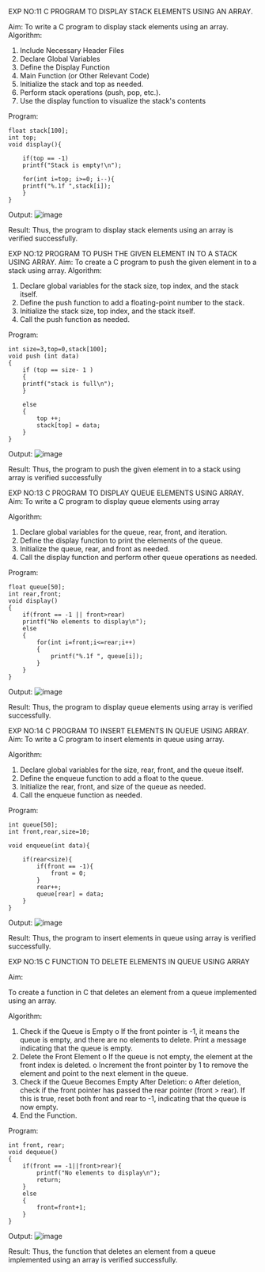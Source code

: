 EXP NO:11 C PROGRAM TO DISPLAY STACK ELEMENTS USING AN ARRAY.

Aim:
To write a C program to display stack elements using an array.
Algorithm:
1.	Include Necessary Header Files
2.	Declare Global Variables
3.	Define the Display Function
4.	Main Function (or Other Relevant Code)
5.	Initialize the stack and top as needed.
6.	Perform stack operations (push, pop, etc.).
7.	Use the display function to visualize the stack's contents
 
Program:
```
float stack[100];
int top; 
void display(){
    
    if(top == -1)
    printf("Stack is empty!\n");
    
    for(int i=top; i>=0; i--){
    printf("%.1f ",stack[i]);
    }
}
```

Output:
![image](https://github.com/user-attachments/assets/e5e825fc-e76a-4d9e-902c-a2c8aeb8d4fe)




Result:
Thus, the program to display stack elements using an array is verified successfully.
 

EXP NO:12  PROGRAM TO PUSH THE GIVEN ELEMENT IN TO A STACK USING ARRAY.
Aim:
To create a C program to push the given element in to a stack using array.
Algorithm:
1.	Declare global variables for the stack size, top index, and the stack itself.
2.	Define the push function to add a floating-point number to the stack.
3.	Initialize the stack size, top index, and the stack itself.
4.	Call the push function as needed.
 
Program:
```
int size=3,top=0,stack[100];
void push (int data)
{
    if (top == size- 1 )
    {
    printf("stack is full\n");
    }
    
    else
    {
        top ++;
        stack[top] = data;
    }
}
```

Output:
![image](https://github.com/user-attachments/assets/7daeee35-8b47-4822-bf9b-2c2c5cdef337)





Result:
Thus, the program to push the given element in to a stack using array is verified successfully


 
EXP NO:13 C PROGRAM TO DISPLAY QUEUE ELEMENTS USING ARRAY.
Aim:
To write a C program to display queue elements using array

Algorithm:
1.	Declare global variables for the queue, rear, front, and iteration.
2.	Define the display function to print the elements of the queue.
3.	Initialize the queue, rear, and front as needed.
4.	Call the display function and perform other queue operations as needed.
 
Program:
```
float queue[50];
int rear,front;
void display()
{
    if(front == -1 || front>rear)
    printf("No elements to display\n");
    else
    {
        for(int i=front;i<=rear;i++)
        {
            printf("%.1f ", queue[i]);
        }
    }
}
```

Output:
![image](https://github.com/user-attachments/assets/19befc62-dc55-470c-8950-c38323cc267f)



Result:
Thus, the program to display queue elements using array is verified successfully.


 
EXP NO:14 C PROGRAM TO INSERT ELEMENTS IN QUEUE USING ARRAY.
Aim:
To write a C program to insert elements in queue using array.

Algorithm:
1.	Declare global variables for the size, rear, front, and the queue itself.
2.	Define the enqueue function to add a float to the queue.
3.	Initialize the rear, front, and size of the queue as needed.
4.	Call the enqueue function as needed.

Program:
```
int queue[50];
int front,rear,size=10;

void enqueue(int data){
    
    if(rear<size){
        if(front == -1){
            front = 0;
        }
        rear++;
        queue[rear] = data;
    }
}
```

Output:
![image](https://github.com/user-attachments/assets/610d9fad-00be-4490-90b9-590bf82b4a44)


Result:
Thus, the program to insert elements in queue using array is verified successfully.



 
EXP NO:15 C FUNCTION TO DELETE ELEMENTS IN QUEUE USING ARRAY



Aim:

To create a function in C that deletes an element from a queue implemented using an array.

Algorithm:

1.	Check if the Queue is Empty
o	If the front pointer is -1, it means the queue is empty, and there are no elements to delete. Print a message indicating that the queue is empty.
2.	Delete the Front Element
o	If the queue is not empty, the element at the front index is deleted.
o	Increment the front pointer by 1 to remove the element and point to the next element in the queue.
3.	Check if the Queue Becomes Empty After Deletion:
o	After deletion, check if the front pointer has passed the rear pointer (front > rear). If this is true, reset both front and rear to -1, indicating that the queue is now empty.
4.	End the Function.



Program:
```
int front, rear;
void dequeue()
{
    if(front == -1||front>rear){
        printf("No elements to display\n");
        return;
    }
    else
    {
        front=front+1;
    }
}
```

Output:
![image](https://github.com/user-attachments/assets/acb49741-ca7b-4332-8d74-9d974099edbe)



Result:
Thus, the function that deletes an element from a queue implemented using an array is verified successfully.
